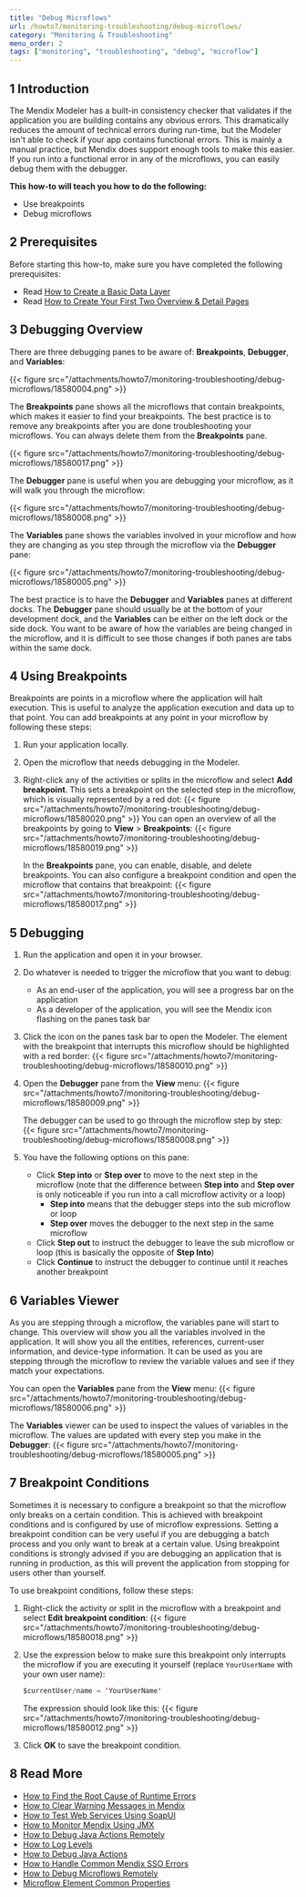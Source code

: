 ```yaml
---
title: "Debug Microflows"
url: /howto7/monitoring-troubleshooting/debug-microflows/
category: "Monitoring & Troubleshooting"
menu_order: 2
tags: ["monitoring", "troubleshooting", "debug", "microflow"]
---
```


## 1 Introduction

The Mendix Modeler has a built-in consistency checker that validates if the application you are building contains any obvious errors. This dramatically reduces the amount of technical errors during run-time, but the Modeler isn't able to check if your app contains functional errors. This is mainly a manual practice, but Mendix does support enough tools to make this easier. If you run into a functional error in any of the microflows, you can easily debug them with the debugger.

**This how-to will teach you how to do the following:**

* Use breakpoints
* Debug microflows

## 2 Prerequisites

Before starting this how-to, make sure you have completed the following prerequisites:

* Read [How to Create a Basic Data Layer](/howto7/data-models/create-a-basic-data-layer/)
* Read [How to Create Your First Two Overview & Detail Pages](/howto7/front-end/create-your-first-two-overview-and-detail-pages/)

## 3 Debugging Overview

There are three debugging panes to be aware of: **Breakpoints**, **Debugger**, and **Variables**:

{{< figure src="/attachments/howto7/monitoring-troubleshooting/debug-microflows/18580004.png" >}}

The **Breakpoints** pane shows all the microflows that contain breakpoints, which makes it easier to find your breakpoints. The best practice is to remove any breakpoints after you are done troubleshooting your microflows. You can always delete them from the **Breakpoints** pane.

{{< figure src="/attachments/howto7/monitoring-troubleshooting/debug-microflows/18580017.png" >}}

The **Debugger** pane is useful when you are debugging your microflow, as it will walk you through the microflow:

{{< figure src="/attachments/howto7/monitoring-troubleshooting/debug-microflows/18580008.png" >}}

The **Variables** pane shows the variables involved in your microflow and how they are changing as you step through the microflow via the **Debugger** pane:

{{< figure src="/attachments/howto7/monitoring-troubleshooting/debug-microflows/18580005.png" >}}

The best practice is to have the **Debugger** and **Variables** panes at different docks. The **Debugger** pane should usually be at the bottom of your development dock, and the **Variables** can be either on the left dock or the side dock. You want to be aware of how the variables are being changed in the microflow, and it is difficult to see those changes if both panes are tabs within the same dock.

## 4 Using Breakpoints

Breakpoints are points in a microflow where the application will halt execution. This is useful to analyze the application execution and data up to that point. You can add breakpoints at any point in your microflow by following these steps:

1. Run your application locally.
2. Open the microflow that needs debugging in the Modeler.
3. Right-click any of the activities or splits in the microflow and select **Add breakpoint**. This sets a breakpoint on the selected step in the microflow, which is visually represented by a red dot:
    {{< figure src="/attachments/howto7/monitoring-troubleshooting/debug-microflows/18580020.png" >}}
    You can open an overview of all the breakpoints by going to **View** > **Breakpoints**:
    {{< figure src="/attachments/howto7/monitoring-troubleshooting/debug-microflows/18580019.png" >}}

    In the **Breakpoints** pane, you can enable, disable, and delete breakpoints. You can also configure a breakpoint condition and open the microflow that contains that breakpoint:
    {{< figure src="/attachments/howto7/monitoring-troubleshooting/debug-microflows/18580017.png" >}}

## 5 Debugging

1. Run the application and open it in your browser.
2. Do whatever is needed to trigger the microflow that you want to debug:
    * As an end-user of the application, you will see a progress bar on the application
    * As a developer of the application, you will see the Mendix icon flashing on the panes task bar
3. Click the icon on the panes task bar to open the Modeler. The element with the breakpoint that interrupts this microflow should be highlighted with a red border:
    {{< figure src="/attachments/howto7/monitoring-troubleshooting/debug-microflows/18580010.png" >}}
4. Open the **Debugger** pane from the **View** menu:
    {{< figure src="/attachments/howto7/monitoring-troubleshooting/debug-microflows/18580009.png" >}}

    The debugger can be used to go through the microflow step by step:
    {{< figure src="/attachments/howto7/monitoring-troubleshooting/debug-microflows/18580008.png" >}}
5. You have the following options on this pane:  
    * Click **Step into** or **Step over** to move to the next step in the microflow (note that the difference between **Step into** and **Step over** is only noticeable if you run into a call microflow activity or a loop)
        * **Step into** means that the debugger steps into the sub microflow or loop
        * **Step over** moves the debugger to the next step in the same microflow
    * Click **Step out** to instruct the debugger to leave the sub microflow or loop (this is basically the opposite of **Step Into**)
    * Click **Continue** to instruct the debugger to continue until it reaches another breakpoint

## 6 Variables Viewer

As you are stepping through a microflow, the variables pane will start to change. This overview will show you all the variables involved in the application. It will show you all the entities, references, current-user information, and device-type information. It can be used as you are stepping through the microflow to review the variable values and see if they match your expectations.

You can open the **Variables** pane from the **View** menu:
{{< figure src="/attachments/howto7/monitoring-troubleshooting/debug-microflows/18580006.png" >}}

The **Variables** viewer can be used to inspect the values of variables in the microflow. The values are updated with every step you make in the **Debugger**:
{{< figure src="/attachments/howto7/monitoring-troubleshooting/debug-microflows/18580005.png" >}}

## 7 Breakpoint Conditions

Sometimes it is necessary to configure a breakpoint so that the microflow only breaks on a certain condition. This is achieved with breakpoint conditions and is configured by use of microflow expressions. Setting a breakpoint condition can be very useful if you are debugging a batch process and you only want to break at a certain value. Using breakpoint conditions is strongly advised if you are debugging an application that is running in production, as this will prevent the application from stopping for users other than yourself.

To use breakpoint conditions, follow these steps:

1. Right-click the activity or split in the microflow with a breakpoint and select **Edit breakpoint condition**:
    {{< figure src="/attachments/howto7/monitoring-troubleshooting/debug-microflows/18580018.png" >}}
2.  Use the expression below to make sure this breakpoint only interrupts the microflow if you are executing it yourself (replace `YourUserName` with your own user name):

    ```java
    $currentUser/name = 'YourUserName'
    ```

    The expression should look like this:
    {{< figure src="/attachments/howto7/monitoring-troubleshooting/debug-microflows/18580012.png" >}}

3. Click **OK** to save the breakpoint condition.

## 8 Read More

* [How to Find the Root Cause of Runtime Errors](/howto7/monitoring-troubleshooting/finding-the-root-cause-of-runtime-errors/)
* [How to Clear Warning Messages in Mendix](/howto7/monitoring-troubleshooting/clear-warning-messages/)
* [How to Test Web Services Using SoapUI](/howto7/testing/testing-web-services-using-soapui/)
* [How to Monitor Mendix Using JMX](/howto7/monitoring-troubleshooting/monitoring-mendix-using-jmx/)
* [How to Debug Java Actions Remotely](/howto7/monitoring-troubleshooting/debug-java-actions-remotely/)
* [How to Log Levels](/howto7/monitoring-troubleshooting/log-levels/)
* [How to Debug Java Actions](/howto7/monitoring-troubleshooting/debug-java-actions/)
* [How to Handle Common Mendix SSO Errors](/howto7/monitoring-troubleshooting/handle-common-mendix-sso-errors/)
* [How to Debug Microflows Remotely](/howto7/monitoring-troubleshooting/debug-microflows-remotely/)
* [Microflow Element Common Properties](/refguide7/microflow-element-common-properties/)
